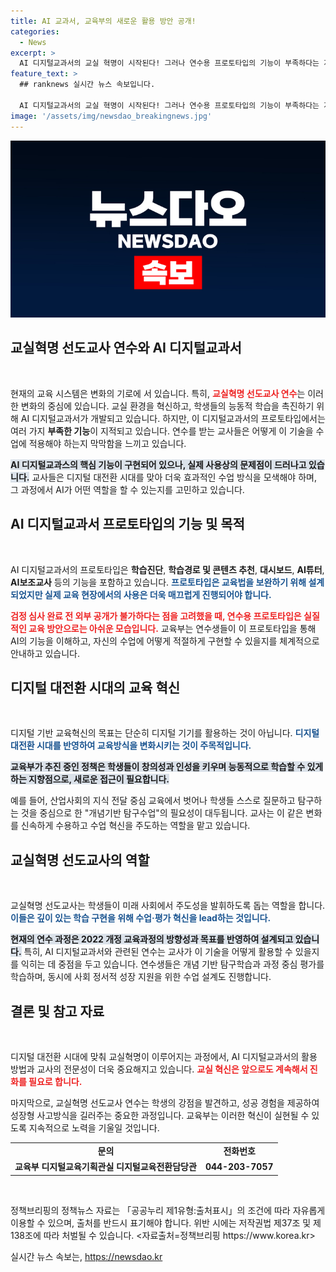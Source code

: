 ```yaml
---
title: AI 교과서, 교육부의 새로운 활용 방안 공개!
categories:
  - News
excerpt: >
  AI 디지털교과서의 교실 혁명이 시작된다! 그러나 연수용 프로토타입의 기능이 부족하다는 지적이 나오고 있다. 학생 중심의 혁신적인 교육을 위한 교사의 역할과 AI 활용 방안은 과연 어떨까? 클릭해서 더 알아보세요!
feature_text: >
  ## ranknews 실시간 뉴스 속보입니다.

  AI 디지털교과서의 교실 혁명이 시작된다! 그러나 연수용 프로토타입의 기능이 부족하다는 지적이 나오고 있다. 학생 중심의 혁신적인 교육을 위한 교사의 역할과 AI 활용 방안은 과연 어떨까? 클릭해서 더 알아보세요!
image: '/assets/img/newsdao_breakingnews.jpg'
---
```


<p><img src="/assets/img/newsdao_breakingnews.jpg" alt="ranknews 속보" /></p>

<h2 data-ke-size="size26">교실혁명 선도교사 연수와 AI 디지털교과서</h2>

<p data-ke-size="size16">&nbsp;</p>

<p>현재의 교육 시스템은 변화의 기로에 서 있습니다. 특히, <b><span style="color: #ee2323;">교실혁명 선도교사 연수</span></b>는 이러한 변화의 중심에 있습니다. 교실 환경을 혁신하고, 학생들의 능동적 학습을 촉진하기 위해 AI 디지털교과서가 개발되고 있습니다. 하지만, 이 디지털교과서의 프로토타입에서는 여러 가지 <strong>부족한 기능</strong>이 지적되고 있습니다. 연수를 받는 교사들은 어떻게 이 기술을 수업에 적용해야 하는지 막막함을 느끼고 있습니다. </p>

<p><b><span style="background-color: #21538527;">AI 디지털교과스의 핵심 기능이 구현되어 있으나, 실제 사용상의 문제점이 드러나고 있습니다.</span></b> 교사들은 디지털 대전환 시대를 맞아 더욱 효과적인 수업 방식을 모색해야 하며, 그 과정에서 AI가 어떤 역할을 할 수 있는지를 고민하고 있습니다. </p>

<h2 data-ke-size="size26">AI 디지털교과서 프로토타입의 기능 및 목적</h2>

<p data-ke-size="size16">&nbsp;</p>

<p>AI 디지털교과서의 프로토타입은 <strong>학습진단</strong>, <strong>학습경로 및 콘텐츠 추천</strong>, <strong>대시보드</strong>, <strong>AI튜터</strong>, <strong>AI보조교사</strong> 등의 기능을 포함하고 있습니다. <b><span style="color: #1a5490;">프로토타입은 교육법을 보완하기 위해 설계되었지만 실제 교육 현장에서의 사용은 더욱 매끄럽게 진행되어야 합니다.</span></b> </p>

<p><b><span style="color: #ee2323;">검정 심사 완료 전 외부 공개가 불가하다는 점을 고려했을 때, 연수용 프로토타입은 실질적인 교육 방안으로는 아쉬운 모습입니다.</span></b> 교육부는 연수생들이 이 프로토타입을 통해 AI의 기능을 이해하고, 자신의 수업에 어떻게 적절하게 구현할 수 있을지를 체계적으로 안내하고 있습니다. </p>

<h2 data-ke-size="size26">디지털 대전환 시대의 교육 혁신</h2>

<p data-ke-size="size16">&nbsp;</p>

<p>디지털 기반 교육혁신의 목표는 단순히 디지털 기기를 활용하는 것이 아닙니다. <b><span style="color: #1a5490;">디지털 대전환 시대를 반영하여 교육방식을 변화시키는 것이 주목적입니다.</span></b> </p>

<p><b><span style="background-color: #21538527;">교육부가 추진 중인 정책은 학생들이 창의성과 인성을 키우며 능동적으로 학습할 수 있게 하는 지향점으로, 새로운 접근이 필요합니다.</span></b> </p>

<p>예를 들어, 산업사회의 지식 전달 중심 교육에서 벗어나 학생들 스스로 질문하고 탐구하는 것을 중심으로 한 "개념기반 탐구수업"의 필요성이 대두됩니다. 교사는 이 같은 변화를 신속하게 수용하고 수업 혁신을 주도하는 역할을 맡고 있습니다. </p>

<h2 data-ke-size="size26">교실혁명 선도교사의 역할</h2>

<p data-ke-size="size16">&nbsp;</p>

<p>교실혁명 선도교사는 학생들이 미래 사회에서 주도성을 발휘하도록 돕는 역할을 합니다. <b><span style="color: #1a5490;">이들은 깊이 있는 학습 구현을 위해 수업·평가 혁신을 lead하는 것입니다.</span></b> </p>

<p><b><span style="background-color: #21538527;">현재의 연수 과정은 2022 개정 교육과정의 방향성과 목표를 반영하여 설계되고 있습니다.</span></b> 특히, AI 디지털교과서와 관련된 연수는 교사가 이 기술을 어떻게 활용할 수 있을지를 익히는 데 중점을 두고 있습니다. 연수생들은 개념 기반 탐구학습과 과정 중심 평가를 학습하며, 동시에 사회 정서적 성장 지원을 위한 수업 설계도 진행합니다. </p>

<h2 data-ke-size="size26">결론 및 참고 자료</h2>

<p data-ke-size="size16">&nbsp;</p>

<p>디지털 대전환 시대에 맞춰 교실혁명이 이루어지는 과정에서, AI 디지털교과서의 활용 방법과 교사의 전문성이 더욱 중요해지고 있습니다. <b><span style="color: #ee2323;">교실 혁신은 앞으로도 계속해서 진화를 필요로 합니다.</span></b> </p>

<p>마지막으로, 교실혁명 선도교사 연수는 학생의 강점을 발견하고, 성공 경험을 제공하여 성장형 사고방식을 길러주는 중요한 과정입니다. 교육부는 이러한 혁신이 실현될 수 있도록 지속적으로 노력을 기울일 것입니다.</p>

<table>
<tr>
<td style="text-align: center; height: 17px;"><b>문의</b></td>
<td style="text-align: center; height: 17px;"><b>전화번호</b></td>
</tr>
<tr>
<td style="text-align: center; height: 17px;"><b>교육부 디지털교육기획관실 디지털교육전환담당관</b></td>
<td style="text-align: center; height: 17px;"><b>044-203-7057</b></td>
</tr>
</table>

<p data-ke-size="size16">&nbsp;</p>

<p>정책브리핑의 정책뉴스 자료는 「공공누리 제1유형:출처표시」의 조건에 따라 자유롭게 이용할 수 있으며, 출처를 반드시 표기해야 합니다. 위반 시에는 저작권법 제37조 및 제138조에 따라 처벌될 수 있습니다. &lt;자료출처=정책브리핑 https://www.korea.kr></p>
실시간 뉴스 속보는, <a href="https://newsdao.kr" rel="dofollow">https://newsdao.kr</a>


